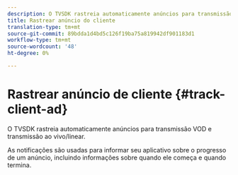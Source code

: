 ```yaml
---
description: O TVSDK rastreia automaticamente anúncios para transmissão VOD e transmissão ao vivo/linear.
title: Rastrear anúncio do cliente
translation-type: tm+mt
source-git-commit: 89bdda1d4bd5c126f19ba75a819942df901183d1
workflow-type: tm+mt
source-wordcount: '48'
ht-degree: 0%

---
```



# Rastrear anúncio de cliente {#track-client-ad}

O TVSDK rastreia automaticamente anúncios para transmissão VOD e transmissão ao vivo/linear.

As notificações são usadas para informar seu aplicativo sobre o progresso de um anúncio, incluindo informações sobre quando ele começa e quando termina.